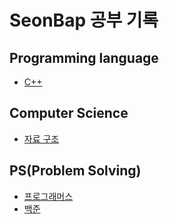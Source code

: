 # SeonBap 공부 기록

## Programming language

+ [C++](https://github.com/SeonBap/Learn/tree/main/Cpp#readme)

## Computer Science

+ [자료 구조](https://github.com/SeonBap/TIL/blob/main/Computer_Science/Data_Structure/README.md)

## PS(Problem Solving)

+ [프로그래머스](https://github.com/SeonBap/Learn/tree/main/%ED%94%84%EB%A1%9C%EA%B7%B8%EB%9E%98%EB%A8%B8%EC%8A%A4)
+ [백준](https://github.com/SeonBap/Learn/tree/main/%EB%B0%B1%EC%A4%80/Bronze)